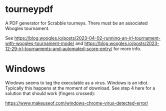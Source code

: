 # tourneypdf

A PDF generator for Scrabble tourneys. There must be an associated Woogles tournament.

See https://blog.woogles.io/posts/2023-04-02-running-an-irl-tournament-with-woogles-tournament-mode/ and https://blog.woogles.io/posts/2023-12-29-irl-tournaments-and-automated-score-entry/ for more info.


# Windows

Windows seems to tag the executable as a virus. Windows is an idiot. Typically this happens at the moment of download. See step 4 here for a solution that should work (fingers crossed):

https://www.makeuseof.com/windows-chrome-virus-detected-error/
